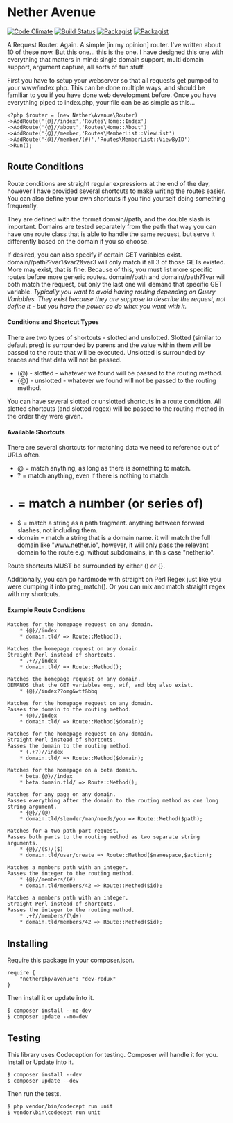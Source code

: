 # Nether Avenue

[![Code Climate](https://codeclimate.com/github/netherphp/avenue/badges/gpa.svg)](https://codeclimate.com/github/netherphp/avenue) [![Build Status](https://travis-ci.org/netherphp/avenue.svg?branch=redux)](https://travis-ci.org/netherphp/avenue)  [![Packagist](https://img.shields.io/packagist/v/netherphp/avenue.svg)](https://packagist.org/packages/netherphp/avenue) [![Packagist](https://img.shields.io/packagist/dt/netherphp/avenue.svg)](https://packagist.org/packages/netherphp/avenue)

A Request Router. Again. A simple [in my opinion] router. I've written about 10 of these now. But this one... this is the one. I have designed this one with everything that matters in mind: single domain support, multi domain support, argument capture, all sorts of fun stuff.

First you have to setup your webserver so that all requests get pumped to your www/index.php. This can be done multiple ways, and should be familiar to you if you have done web development before. Once you have everything piped to index.php, your file can be as simple as this...

	<?php $router = (new Nether\Avenue\Router)
	->AddRoute('{@}//index','Routes\Home::Index')
	->AddRoute('{@}//about','Routes\Home::About')
	->AddRoute('{@}//member,'Routes\MemberList::ViewList')
	->AddRoute('{@}//member/(#)','Routes\MemberList::ViewByID')
	->Run();

## Route Conditions
Route conditions are straight regular expressions at the end of the day, however I have provided several shortcuts to make writing the routes easier. You can also define your own shortcuts if you find yourself doing something frequently.

They are defined with the format domain//path, and the double slash is important. Domains are tested separately from the path that way you can have one route class that is able to handle the same request, but serve it differently based on the domain if you so choose.

If desired, you can also specify if certain GET variables exist. domain//path??var1&var2&var3 will only match if all 3 of those GETs existed. More may exist, that is fine. Because of this, you must list more specific routes before more generic routes. domain//path and domain//path??var will both match the request, but only the last one will demand that specific GET variable. *Typically you want to avoid having routing depending on Query Variables. They exist because they are suppose to describe the request, not define it - but you have the power so do what you want with it.*

#### Conditions and Shortcut Types

There are two types of shortcuts - slotted and unslotted. Slotted (similar to default preg) is surrounded by parens and the value within them will be passed to the route that will be executed. Unslotted is surrounded by braces and that data will not be passed.

* (@) - slotted - whatever we found will be passed to the routing method.
* {@} - unslotted - whatever we found will not be passed to the routing method.

You can have several slotted or unslotted shortcuts in a route condition. All slotted shortcuts (and slotted regex) will be passed to the routing method in the order they were given.

#### Available Shortcuts
There are several shortcuts for matching data we need to reference out of URLs often.

* @ = match anything, as long as there is something to match.
* ? = match anything, even if there is nothing to match.
* # = match a number (or series of)
* $ = match a string as a path fragment. anything between forward slashes, not including them.
* domain = match a string that is a domain name. it will match the full domain like "www.nether.io", however, it will only pass the relevant domain to the route e.g. without subdomains, in this case "nether.io".

Route shortcuts MUST be surrounded by either () or {}.

Additionally, you can go hardmode with straight on Perl Regex just like you were dumping it into preg_match(). Or you can mix and match straight regex with my shortcuts.

#### Example Route Conditions

	Matches for the homepage request on any domain.
		* {@}//index
		* domain.tld/ => Route::Method();
	
	Matches the homepage request on any domain.
	Straight Perl instead of shortcuts.
		* .+?//index
		* domain.tld/ => Route::Method();
		
	Matches the homepage request on any domain.
	DEMANDS that the GET variables omg, wtf, and bbq also exist.
		* {@}//index??omg&wtf&bbq

	Matches for the homepage request on any domain.
	Passes the domain to the routing method.
		* (@)//index
		* domain.tld/ => Route::Method($domain);

	Matches for the homepage request on any domain.
	Straight Perl instead of shortcuts.
	Passes the domain to the routing method.
		* (.+?)//index
		* domain.tld/ => Route::Method($domain);

	Matches for the homepage on a beta domain.
		* beta.{@}//index
		* beta.domain.tld/ => Route::Method();

	Matches for any page on any domain.
	Passes everything after the domain to the routing method as one long string argument.
		* {@}//(@)
		* domain.tld/slender/man/needs/you => Route::Method($path);

	Matches for a two path part request.
	Passes both parts to the routing method as two separate string arguments.
		* {@}//($)/($)
		* domain.tld/user/create => Route::Method($namespace,$action);

	Matches a members path with an integer.
	Passes the integer to the routing method.
		* {@}//members/(#)
		* domain.tld/members/42 => Route::Method($id);

	Matches a members path with an integer.
	Straight Perl instead of shortcuts.
	Passes the integer to the routing method.
		* .+?//members/(\d+)
		* domain.tld/members/42 => Route::Method($id);

## Installing
Require this package in your composer.json.

	require {
		"netherphp/avenue": "dev-redux"
	}

Then install it or update into it.

	$ composer install --no-dev
	$ composer update --no-dev


## Testing
This library uses Codeception for testing. Composer will handle it for you. Install or Update into it.

	$ composer install --dev
	$ composer update --dev

Then run the tests.

	$ php vendor/bin/codecept run unit
	$ vendor\bin\codecept run unit


